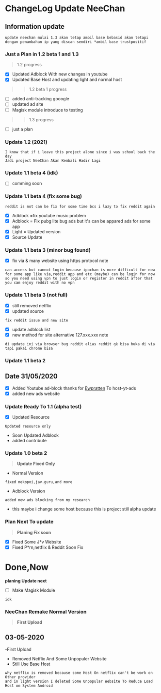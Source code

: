 # ChangeLog Update NeeChan


## Information update
```
update neechan mulai 1.3 akan tetap ambil base bebasid akan tetapi dengan penambahan ip yang discan sendiri *ambil base trustpositif
```
### Just a Plan in 1.2 beta 1 and 1.3
> 1.2 progress
- [x] Updated Adblock With new changes in youtube
- [x] Updated Base Host and updating light and normal host

>> 1.2 beta 1 progress
 - [ ] added anti-tracking gooogle
 - [ ] updated ad site 
 - [ ] Magisk module introduce to testing
 
 >> 1.3 progress
 - [ ] just a plan 
 

### Update 1.2 (2021)
```
I know that if i leave this project alone since i was school back the day
Jadi project NeeChan Akan Kembali Hadir Lagi
```

### Update 1.1 beta 4 (idk)
- [ ] comming soon

### Update 1.1 beta 4 (fix some bug)
```
reddit is not can be fix for some time bcs i lazy to fix reddit again
```
- [x] Adblock =fix youtube music problem
- [x] Adblock = Fix pubg lite bug ads but it's can be appared ads for some app
- [x] Light = Updated version
- [x] Source Update

### Update 1.1 beta 3 (minor bug found)
- [x] fix via & many website using https protocol 
note 
```
can access but cannot login because ipochan is more difficult for now
for some app like via,reddit app and etc (maybe) can be login for now so you need using vpn to just login or register in reddit after that you can enjoy reddit with no vpn
```

### Update 1.1 beta 3 (not full)
- [x] still removed netflix 
- [x] updated source
```
fix reddit issue and new site
```
- [x] update adblock list
- [x] new method for site alternative 127.xxx.xxx
note
```
di update ini via browser bug reddit alias reddit gk bisa buka di via tapi pakai chrome bisa
```

### Update 1.1 beta 2
## Date 31/05/2020
- [x] Added Youtube ad-block
thanks for [Ewpratten](https://gist.github.com/Ewpratten/a25ae63a7200c02c850fede2f32453cf) To host-yt-ads 
- [x] added new ads website 

### Update Ready To 1.1 (alpha test)
- [x] Updated Resource
```
Updated resource only
```
- Soon Updated Adblock 
- added contribute 
### Update 1.0 beta 2
>**Update Fixed Only**
- Normal Version
```
fixed nekopoi,jav.guru,and more
```
- Adblock Version
```
added new ads blocking from my research
```
- this maybe i change some host because this is project still alpha update

### Plan Next To update
>**Planing Fix soon**
- [x] Fixed Some J*v Website
- [x] Fixed P*rn,netflix & Reddit Soon Fix
# Done,Now
 **planing Update next**
- [ ] Make Magisk Module
```
idk
```

### NeeChan Remake Normal Version
>**First Upload**
## 03-05-2020 
-First Upload
- Removed Netflix And Some Unpopuler Website
- Still Use Base Host 

```
why netflix is removed because some Host On netflix can't be work on Other provider
and in light version I deleted Some Unpopular Website To Reduce Load Host on System Android
```
